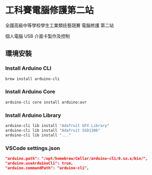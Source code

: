 # 工科賽電腦修護第二站

全國高級中等學校學生工業類技藝競賽 電腦修護 第二站

個人電腦 USB 介面卡製作及控制

## 環境安裝

### Install Arduino CLI

```bash
brew install arduino-cli
```

### Install Arduino Core

```bash
arduino-cli core install arduino:avr
```

### Install Arduino Library

```bash
arduino-cli lib install "Adafruit GFX Library"
arduino-cli lib install "Adafruit SSD1306"
arduino-cli lib install "..."
```

### VSCode settings.json

```json
"arduino.path": "/opt/homebrew/Cellar/arduino-cli/0.xx.x/bin/",
"arduino.useArduinoCli": true,
"arduino.commandPath": "arduino-cli",
```
